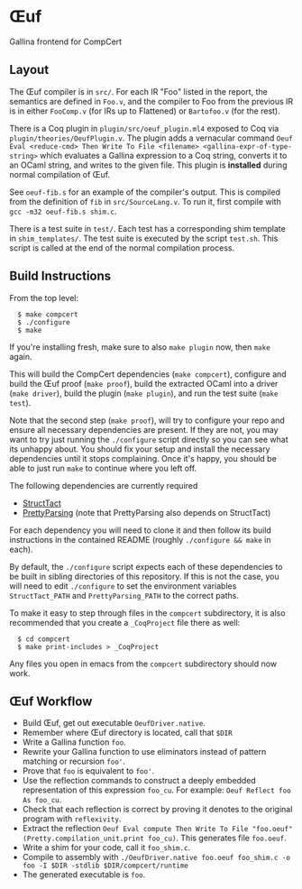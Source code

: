 # Œuf
Gallina frontend for CompCert

## Layout

The Œuf compiler is in `src/`.  For each IR "Foo" listed in the report, the
semantics are defined in `Foo.v`, and the compiler to Foo from the previous IR
is in either `FooComp.v` (for IRs up to Flattened) or `Bartofoo.v` (for the
rest).

There is a Coq plugin in `plugin/src/oeuf_plugin.ml4` exposed to Coq via 
`plugin/theories/OeufPlugin.v`. The plugin adds a vernacular command 
`Oeuf Eval <reduce-cmd> Then Write To File <filename> <gallina-expr-of-type-string>`
which evaluates a Gallina expression to a Coq string, converts it to an OCaml 
string, and writes to the given file. This plugin is **installed** during 
normal compilation of Œuf.

See `oeuf-fib.s` for an example of the compiler's output.  This is compiled
from the definition of `fib` in `src/SourceLang.v`.  To run it, first compile
with `gcc -m32 oeuf-fib.s shim.c`.

There is a test suite in `test/`. Each test has a corresponding shim template in
`shim_templates/`. The test suite is executed by the script `test.sh`. This 
script is called at the end of the normal compilation process.

## Build Instructions

From the top level:

```
  $ make compcert
  $ ./configure
  $ make
```

If you're installing fresh, make sure to also ```make plugin``` now,
then ```make``` again.

This will build the CompCert dependencies (`make compcert`), configure and
build the Œuf proof (`make proof`), build the extracted OCaml
into a driver (`make driver`), build the plugin (`make plugin`), and 
run the test suite (`make test`).

Note that the second step (`make proof`), will try to configure your repo
and ensure all necessary dependencies are present.  If they are not, you
may want to try just running the `./configure` script directly so you can
see what its unhappy about.  You should fix your setup and install the
necessary dependencies until it stops complaining.  Once it's happy, you
should be able to just run `make` to continue where you left off.

The following dependencies are currently required

* [StructTact](https://github.com/uwplse/StructTact)
* [PrettyParsing](https://github.com/wilcoxjay/PrettyParsing) (note that 
  PrettyParsing also depends on StructTact)

For each dependency you will need to clone it and then follow its build 
instructions in the contained README (roughly `./configure && make` in 
each).

By default, the `./configure` script expects each of these dependencies to 
be built in sibling directories of this repository. If this is not the case, 
you will need to edit `./configure` to set the environment variables 
`StructTact_PATH` and `PrettyParsing_PATH` to the correct paths. 

To make it easy to step through files in the `compcert` subdirectory, it
is also recommended that you create a `_CoqProject` file there as well:

```
  $ cd compcert
  $ make print-includes > _CoqProject
```

Any files you open in emacs from the `compcert` subdirectory should now work.

## Œuf Workflow
* Build Œuf, get out executable `OeufDriver.native`.
* Remember where Œuf directory is located, call that `$DIR`
* Write a Gallina function `foo`.
* Rewrite your Gallina function to use eliminators instead of pattern matching or recursion `foo'`.
* Prove that `foo` is equivalent to `foo'`.
* Use the reflection commands to construct a deeply embedded 
  representation of this expression `foo_cu`. For example: `Oeuf Reflect foo As foo_cu`.
* Check that each reflection is correct by proving it denotes to the original 
  program with `reflexivity`.
* Extract the reflection  `Oeuf Eval compute Then Write To File "foo.oeuf" (Pretty.compilation_unit.print foo_cu)`. This generates file `foo.oeuf`.
* Write a shim for your code, call it `foo_shim.c`.
* Compile to assembly with `./OeufDriver.native foo.oeuf foo_shim.c -o foo -I $DIR -stdlib $DIR/compcert/runtime`
* The generated executable is `foo`.

